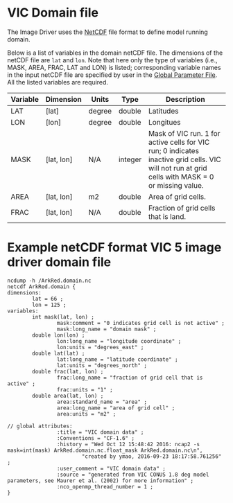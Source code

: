 # VIC Domain file

The Image Driver uses the [NetCDF](http://www.unidata.ucar.edu/software/netcdf/) file format to define model running domain.

Below is a list of variables in the domain netCDF file. The dimensions of the netCDF file are `lat` and `lon`. Note that here only the type of variables (i.e., MASK, AREA, FRAC, LAT and LON) is listed; corresponding variable names in the input netCDF file are specified by user in the [Global Parameter File](GlobalParam.md). All the listed variables are required.

| Variable   | Dimension   | Units    | Type   | Description |
|------------|-------------|----------|--------|-------------|
| LAT        | [lat]       | degree   | double | Latitudes   |
| LON        | [lon]       | degree   | double | Longitues   |
| MASK       | [lat, lon]  | N/A      | integer | Mask of VIC run. 1 for active cells for VIC run; 0 indicates inactive grid cells. VIC will not run at grid cells with MASK = 0 or missing value. |
| AREA       | [lat, lon]  | m2       | double | Area of grid cells.   |
| FRAC       | [lat, lon]  | N/A      | double | Fraction of grid cells that is land. |

# Example netCDF format VIC 5 image driver domain file

```shell
ncdump -h /ArkRed.domain.nc
netcdf ArkRed.domain {                                                                       
dimensions:                                                                                  
        lat = 66 ;                                                                           
        lon = 125 ;                                                                          
variables:                                                                                   
        int mask(lat, lon) ;
                mask:comment = "0 indicates grid cell is not active" ;
                mask:long_name = "domain mask" ;
        double lon(lon) ;
                lon:long_name = "longitude coordinate" ;
                lon:units = "degrees_east" ;
        double lat(lat) ;
                lat:long_name = "latitude coordinate" ;
                lat:units = "degrees_north" ;
        double frac(lat, lon) ;
                frac:long_name = "fraction of grid cell that is active" ;
                frac:units = "1" ;
        double area(lat, lon) ;
                area:standard_name = "area" ;
                area:long_name = "area of grid cell" ;
                area:units = "m2" ;

// global attributes:
                :title = "VIC domain data" ;
                :Conventions = "CF-1.6" ;
                :history = "Wed Oct 12 15:48:42 2016: ncap2 -s mask=int(mask) ArkRed.domain.nc.float_mask ArkRed.domain.nc\n",
                        "created by ymao, 2016-09-23 18:17:58.761256" ;
                :user_comment = "VIC domain data" ;
                :source = "generated from VIC CONUS 1.8 deg model parameters, see Maurer et al. (2002) for more information" ;
                :nco_openmp_thread_number = 1 ;
}
```


